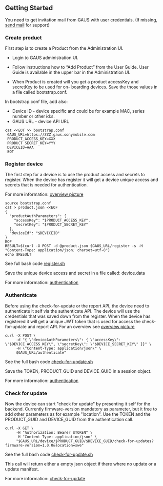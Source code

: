 ## Getting Started

You need to get invitation mail from GAUS with user credentials. 
(If missing, [send mail](mailto:gaus@sonymobile.com) for support)

### Create product

First step is to create a Product from the Administration UI. 

* Login to GAUS administration UI.

* Follow instructions how to “Add Product” from the User Guide.
 User Guide is available in the upper bar in the Administration UI.

* When Product is created will you get a product accessKey and secretKey to be used for on-
boarding devices. Save the those values in a file called bootstrap.conf.
 
In bootstrap.conf file, add also:
* Device ID - device specific and could be for example MAC, series number or other id:s.
* GAUS URL - device API URL

```
cat <<EOT >> bootstrap.conf
 GAUS_URL=https://ZZZ.gaus.sonymobile.com
 PRODUCT_ACCESS_KEY=XXX
 PRODUCT_SECRET_KEY=YYY
 DEVICEID=AAA
 EOT
```

### Register device

The first step for a device is to use the product access and secrets to register.
When the device has register it will get a device unique access and secrets that
is needed for authentication.  

For more information: [overview picture](../docs/overview.md)
```
source bootstrap.conf
cat > product.json <<EOF
{
  "productAuthParameters": {
    "accessKey": "$PRODUCT_ACCESS_KEY",
    "secretKey": "$PRODUCT_SECRET_KEY"
  },
  "deviceId": "$DEVICEID"
}
EOF
RESULT=$(curl -X POST -d @product.json $GAUS_URL/register -s -H "Content-Type: application/json; charset=utf-8")
echo $RESULT
```
See full bash code [register.sh](../curl/register.sh)

Save the unique device access and secret in a file called: device.data

For more information: [authentication](../docs/authentication.md)

### Authenticate
Before using the check-for-update or the report API, the device need to authenticate it self via the authenticate API.
The device will use the credentials that was saved down from the register. When the device has registered it will
get a unique JWT token that is used for access the check-for-update and report API. For an overview see [overview picture](../docs/overview.md)

```
curl -X POST \
     -d "{ \"deviceAuthParameters\": { \"accessKey\": \"$DEVICE_ACCESS_KEY\", \"secretKey\": \"$DEVICE_SECRET_KEY\" }}" \
     -H \"Content-Type: application/json\" \
     $GAUS_URL/authenticate"

```
See the full bash code [check-for-update.sh](../curl/check-for-update.sh)

Save the TOKEN, PRODUCT_GUID and DEVICE_GUID in a session object.

For more information: [authentication](../docs/authentication.md)
### Check for update

Now the device can start "check for update" by presenting it self for the backend. Currently firmware-version
mandatory as parameter, but it free to add other parameters as for example "location".
Use the TOKEN and the PRODUCT_GUID and DEVICE_GUID from the authentication call.

```
curl -X GET \
     -H "Authorization: Bearer $TOKEN" \
     -H "Content-Type: application/json" \
     "$GAUS_URL/device/$PRODUCT_GUID/$DEVICE_GUID/check-for-updates?firmware-version=1.0.0&location=swe"
```
See the full bash code [check-for-update.sh](../curl/check-for-update.sh)

This call will return either a empty json object if there where no update or a update manifest.

For more information: [check-for-update](../docs/check-for-update.md)

